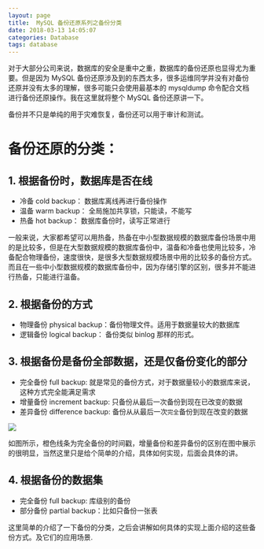 ```yaml
---
layout: page
title:  MySQL 备份还原系列之备份分类
date: 2018-03-13 14:05:07
categories: Database
tags: database
---
```


对于大部分公司来说，数据库的安全是重中之重，数据库的备份还原也显得尤为重要。但是因为 MySQL 备份还原涉及到的东西太多，很多运维同学并没有对备份还原并没有太多的理解，很多可能只会使用最基本的 mysqldump 命令配合文档进行备份还原操作。我在这里就将整个 MySQL 备份还原讲一下。

备份并不只是单纯的用于灾难恢复，备份还可以用于审计和测试。

# 备份还原的分类：

## 1. 根据备份时，数据库是否在线
- 冷备 cold backup： 数据库离线再进行备份操作
- 温备 warm backup： 全局施加共享锁，只能读，不能写
- 热备 hot backup： 数据库备份时，读写正常进行

一般来说，大家都希望可以用热备，热备在中小型数据规模的数据库备份场景中用的是比较多，但是在大型数据规模的数据库备份中，温备和冷备也使用比较多，冷备配合物理备份，速度很快，是很多大型数据规模场景中用的比较多的备份方式。而且在一些中小型数据规模的数据库备份中，因为存储引擎的区别，很多并不能进行热备，只能进行温备。

## 2. 根据备份的方式
- 物理备份 physical backup：备份物理文件。适用于数据量较大的数据库
- 逻辑备份 logical backup： 备份类似 binlog 那样的形式。

## 3. 根据备份是备份全部数据，还是仅备份变化的部分
- 完全备份 full backup: 就是常见的备份方式，对于数据量较小的数据库来说，这种方式完全能满足需求
- 增量备份 increment backup: 只备份从最后一次备份到现在已改变的数据
- 差异备份 difference backup: 备份从从最后一次`完全`备份到现在改变的数据

![][image-1]


如图所示，橙色线条为完全备份的时间戳，增量备份和差异备份的区别在图中展示的很明显，当然这里只是给个简单的介绍，具体如何实现，后面会具体的讲。

## 4. 根据备份的数据集
- 完全备份 full backup: 库级别的备份
- 部分备份 partial backup：比如只备份一张表

这里简单的介绍了一下备份的分类，之后会讲解如何具体的实现上面介绍的这些备份方式。及它们的应用场景.

[image-1]:	http://hihihiai.com/images/MySQL-Backup-1-image/DraggedImage.png